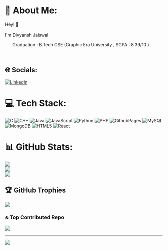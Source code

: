 # 💫 About Me:
Hey! 👋<br><br> I'm Divyansh Jaiswal  <br> <ul>Graduation : B.Tech CSE (Graphic Era University , SGPA : 8.39/10 )</ul><br>


## 🌐 Socials:
[![LinkedIn](https://img.shields.io/badge/LinkedIn-%230077B5.svg?logo=linkedin&logoColor=white)](https://linkedin.com/in/divyansh-jaiswal-411137217) 

<!--[![Leetcode](https://img.icons8.com/?size=100&id=wDGo581Ea5Nf&format=png&color=000000)](https://leetcode.com/u/DeepanshuPanwar/) -->



# 💻 Tech Stack:
![C](https://img.shields.io/badge/c-%2300599C.svg?style=for-the-badge&logo=c&logoColor=white) ![C++](https://img.shields.io/badge/c++-%2300599C.svg?style=for-the-badge&logo=c%2B%2B&logoColor=white) ![Java](https://img.shields.io/badge/java-%23ED8B00.svg?style=for-the-badge&logo=openjdk&logoColor=white) ![JavaScript](https://img.shields.io/badge/javascript-%23323330.svg?style=for-the-badge&logo=javascript&logoColor=%23F7DF1E) ![Python](https://img.shields.io/badge/python-3670A0?style=for-the-badge&logo=python&logoColor=ffdd54) ![PHP](https://img.shields.io/badge/php-%23777BB4.svg?style=for-the-badge&logo=php&logoColor=white) ![GithubPages](https://img.shields.io/badge/github%20pages-121013?style=for-the-badge&logo=github&logoColor=white) ![MySQL](https://img.shields.io/badge/mysql-%2300000f.svg?style=for-the-badge&logo=mysql&logoColor=white) ![MongoDB](https://img.shields.io/badge/MongoDB-%234ea94b.svg?style=for-the-badge&logo=mongodb&logoColor=white) ![HTML5](https://img.shields.io/badge/html5-%23E34F26.svg?style=for-the-badge&logo=html5&logoColor=white) ![React](https://img.shields.io/badge/react-%2320232a.svg?style=for-the-badge&logo=react&logoColor=%2361DAFB)
# 📊 GitHub Stats:
![](https://github-readme-stats.vercel.app/api?username=Divyansh2102&theme=dark&hide_border=true&include_all_commits=false&count_private=false)<br/>
![](https://github-readme-streak-stats.herokuapp.com/?user=Divyansh2102&theme=dark&hide_border=true)<br/>
![](https://github-readme-stats.vercel.app/api/top-langs/?username=Divyansh2102&theme=dark&hide_border=true&include_all_commits=false&count_private=false&layout=compact)

## 🏆 GitHub Trophies
![](https://github-profile-trophy.vercel.app/?username=Divyansh2102&theme=radical&no-frame=true&no-bg=true&margin-w=4)

### 🔝 Top Contributed Repo
![](https://github-contributor-stats.vercel.app/api?username=Divyansh2102&limit=5&theme=dark&combine_all_yearly_contributions=true)

---
[![](https://visitcount.itsvg.in/api?id=Divyansh2102&icon=0&color=12)](https://visitcount.itsvg.in)

<!-- Proudly created with GPRM ( https://gprm.itsvg.in ) -->
